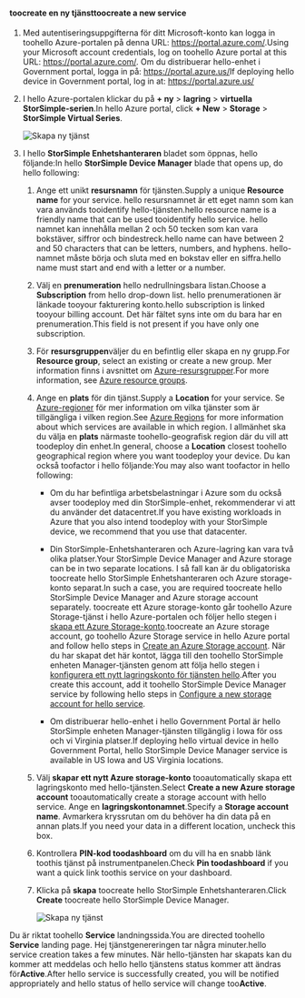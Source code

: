 #### <a name="toocreate-a-new-service"></a><span data-ttu-id="86cbc-101">toocreate en ny tjänst</span><span class="sxs-lookup"><span data-stu-id="86cbc-101">toocreate a new service</span></span>

1.  <span data-ttu-id="86cbc-102">Med autentiseringsuppgifterna för ditt Microsoft-konto kan logga in toohello Azure-portalen på denna URL: <https://portal.azure.com/>.</span><span class="sxs-lookup"><span data-stu-id="86cbc-102">Using your Microsoft account credentials, log on toohello Azure portal at this URL: <https://portal.azure.com/>.</span></span> <span data-ttu-id="86cbc-103">Om du distribuerar hello-enhet i Government portal, logga in på: <https://portal.azure.us/></span><span class="sxs-lookup"><span data-stu-id="86cbc-103">If deploying hello device in Government portal, log in at: <https://portal.azure.us/></span></span>

2.  <span data-ttu-id="86cbc-104">I hello Azure-portalen klickar du på **+ ny** &gt; **lagring** &gt; **virtuella StorSimple-serien**.</span><span class="sxs-lookup"><span data-stu-id="86cbc-104">In hello Azure portal, click **+ New** &gt; **Storage** &gt; **StorSimple Virtual Series**.</span></span>

    ![Skapa ny tjänst](./media/storsimple-virtual-array-create-new-service/createnewservice2.png) 

3.  <span data-ttu-id="86cbc-106">I hello **StorSimple Enhetshanteraren** bladet som öppnas, hello följande:</span><span class="sxs-lookup"><span data-stu-id="86cbc-106">In hello **StorSimple Device Manager** blade that opens up, do hello following:</span></span>

    1.  <span data-ttu-id="86cbc-107">Ange ett unikt **resursnamn** för tjänsten.</span><span class="sxs-lookup"><span data-stu-id="86cbc-107">Supply a unique **Resource name** for your service.</span></span> <span data-ttu-id="86cbc-108">hello resursnamnet är ett eget namn som kan vara används tooidentify hello-tjänsten.</span><span class="sxs-lookup"><span data-stu-id="86cbc-108">hello resource name is a friendly name that can be used tooidentify hello service.</span></span> <span data-ttu-id="86cbc-109">hello namnet kan innehålla mellan 2 och 50 tecken som kan vara bokstäver, siffror och bindestreck.</span><span class="sxs-lookup"><span data-stu-id="86cbc-109">hello name can have between 2 and 50 characters that can be letters, numbers, and hyphens.</span></span> <span data-ttu-id="86cbc-110">hello-namnet måste börja och sluta med en bokstav eller en siffra.</span><span class="sxs-lookup"><span data-stu-id="86cbc-110">hello name must start and end with a letter or a number.</span></span>

    2.  <span data-ttu-id="86cbc-111">Välj en **prenumeration** hello nedrullningsbara listan.</span><span class="sxs-lookup"><span data-stu-id="86cbc-111">Choose a **Subscription** from hello drop-down list.</span></span> <span data-ttu-id="86cbc-112">hello prenumerationen är länkade tooyour fakturering konto.</span><span class="sxs-lookup"><span data-stu-id="86cbc-112">hello subscription is linked tooyour billing account.</span></span> <span data-ttu-id="86cbc-113">Det här fältet syns inte om du bara har en prenumeration.</span><span class="sxs-lookup"><span data-stu-id="86cbc-113">This field is not present if you have only one subscription.</span></span>

    3.  <span data-ttu-id="86cbc-114">För **resursgruppen**väljer du en befintlig eller skapa en ny grupp.</span><span class="sxs-lookup"><span data-stu-id="86cbc-114">For **Resource group**, select an existing or create a new group.</span></span> <span data-ttu-id="86cbc-115">Mer information finns i avsnittet om [Azure-resursgrupper](https://azure.microsoft.com/documentation/articles/virtual-machines-windows-infrastructure-resource-groups-guidelines/).</span><span class="sxs-lookup"><span data-stu-id="86cbc-115">For more information, see [Azure resource groups](https://azure.microsoft.com/documentation/articles/virtual-machines-windows-infrastructure-resource-groups-guidelines/).</span></span>

    4.  <span data-ttu-id="86cbc-116">Ange en **plats** för din tjänst.</span><span class="sxs-lookup"><span data-stu-id="86cbc-116">Supply a **Location** for your service.</span></span> <span data-ttu-id="86cbc-117">Se [Azure-regioner](https://azure.microsoft.com/regions/#services) för mer information om vilka tjänster som är tillgängliga i vilken region.</span><span class="sxs-lookup"><span data-stu-id="86cbc-117">See [Azure Regions](https://azure.microsoft.com/regions/#services) for more information about which services are available in which region.</span></span> <span data-ttu-id="86cbc-118">I allmänhet ska du välja en **plats** närmaste toohello-geografisk region där du vill att toodeploy din enhet.</span><span class="sxs-lookup"><span data-stu-id="86cbc-118">In general, choose a **Location** closest toohello geographical region where you want toodeploy your device.</span></span> <span data-ttu-id="86cbc-119">Du kan också toofactor i hello följande:</span><span class="sxs-lookup"><span data-stu-id="86cbc-119">You may also want toofactor in hello following:</span></span>

        -   <span data-ttu-id="86cbc-120">Om du har befintliga arbetsbelastningar i Azure som du också avser toodeploy med din StorSimple-enhet, rekommenderar vi att du använder det datacentret.</span><span class="sxs-lookup"><span data-stu-id="86cbc-120">If you have existing workloads in Azure that you also intend toodeploy with your StorSimple device, we recommend that you use that datacenter.</span></span>

        -   <span data-ttu-id="86cbc-121">Din StorSimple-Enhetshanteraren och Azure-lagring kan vara två olika platser.</span><span class="sxs-lookup"><span data-stu-id="86cbc-121">Your StorSimple Device Manager and Azure storage can be in two separate locations.</span></span> <span data-ttu-id="86cbc-122">I så fall kan är du obligatoriska toocreate hello StorSimple Enhetshanteraren och Azure storage-konto separat.</span><span class="sxs-lookup"><span data-stu-id="86cbc-122">In such a case, you are required toocreate hello StorSimple Device Manager and Azure storage account separately.</span></span> <span data-ttu-id="86cbc-123">toocreate ett Azure storage-konto går toohello Azure Storage-tjänst i hello Azure-portalen och följer hello stegen i [skapa ett Azure Storage-konto](https://azure.microsoft.com/documentation/articles/storage-create-storage-account/#create-a-storage-account).</span><span class="sxs-lookup"><span data-stu-id="86cbc-123">toocreate an Azure storage account, go toohello Azure Storage service in hello Azure portal and follow hello steps in [Create an Azure Storage account](https://azure.microsoft.com/documentation/articles/storage-create-storage-account/#create-a-storage-account).</span></span> <span data-ttu-id="86cbc-124">När du har skapat det här kontot, lägga till den toohello StorSimple enheten Manager-tjänsten genom att följa hello stegen i [konfigurera ett nytt lagringskonto för tjänsten hello](https://azure.microsoft.com/en-us/documentation/articles/storsimple-deployment-walkthrough/#configure-a-new-storage-account-for-the-service).</span><span class="sxs-lookup"><span data-stu-id="86cbc-124">After you create this account, add it toohello StorSimple Device Manager service by following hello steps in [Configure a new storage account for hello service](https://azure.microsoft.com/en-us/documentation/articles/storsimple-deployment-walkthrough/#configure-a-new-storage-account-for-the-service).</span></span>

        -   <span data-ttu-id="86cbc-125">Om distribuerar hello-enhet i hello Government Portal är hello StorSimple enheten Manager-tjänsten tillgänglig i Iowa för oss och vi Virginia platser.</span><span class="sxs-lookup"><span data-stu-id="86cbc-125">If deploying hello virtual device in hello Government Portal, hello StorSimple Device Manager service is available in US Iowa and US Virginia locations.</span></span>

    5.  <span data-ttu-id="86cbc-126">Välj **skapar ett nytt Azure storage-konto** tooautomatically skapa ett lagringskonto med hello-tjänsten.</span><span class="sxs-lookup"><span data-stu-id="86cbc-126">Select **Create a new Azure storage account** tooautomatically create a storage account with hello service.</span></span> <span data-ttu-id="86cbc-127">Ange en **lagringskontonamnet**.</span><span class="sxs-lookup"><span data-stu-id="86cbc-127">Specify a **Storage account name**.</span></span> <span data-ttu-id="86cbc-128">Avmarkera kryssrutan om du behöver ha din data på en annan plats.</span><span class="sxs-lookup"><span data-stu-id="86cbc-128">If you need your data in a different location, uncheck this box.</span></span>

    6.  <span data-ttu-id="86cbc-129">Kontrollera **PIN-kod toodashboard** om du vill ha en snabb länk toothis tjänst på instrumentpanelen.</span><span class="sxs-lookup"><span data-stu-id="86cbc-129">Check **Pin toodashboard** if you want a quick link toothis service on your dashboard.</span></span>

    7.  <span data-ttu-id="86cbc-130">Klicka på **skapa** toocreate hello StorSimple Enhetshanteraren.</span><span class="sxs-lookup"><span data-stu-id="86cbc-130">Click **Create** toocreate hello StorSimple Device Manager.</span></span>

        ![Skapa ny tjänst](./media/storsimple-virtual-array-create-new-service/createnewservice4.png)  

<span data-ttu-id="86cbc-132">Du är riktat toohello **Service** landningssida.</span><span class="sxs-lookup"><span data-stu-id="86cbc-132">You are directed toohello **Service** landing page.</span></span> <span data-ttu-id="86cbc-133">Hej tjänstgenereringen tar några minuter.</span><span class="sxs-lookup"><span data-stu-id="86cbc-133">hello service creation takes a few minutes.</span></span> <span data-ttu-id="86cbc-134">När hello-tjänsten har skapats kan du kommer att meddelas och hello hello tjänstens status kommer att ändras för**Active**.</span><span class="sxs-lookup"><span data-stu-id="86cbc-134">After hello service is successfully created, you will be notified appropriately and hello status of hello service will change too**Active**.</span></span>


